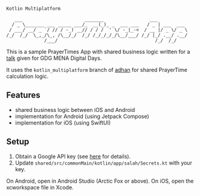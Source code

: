 ```
Kotlin Multiplatform

   ___                       _______                 ___           
  / _ \_______ ___ _____ ___/_  __(_)_ _  ___ ___   / _ | ___  ___ 
 / ___/ __/ _ `/ // / -_) __// / / /  ' \/ -_|_-<  / __ |/ _ \/ _ \
/_/  /_/  \_,_/\_, /\__/_/  /_/ /_/_/_/_/\__/___/ /_/ |_/ .__/ .__/
              /___/                                    /_/  /_/ 
```

This is a sample PrayerTimes App with shared business logic written for a [talk](https://youtu.be/QaVVAYuVTe0) given for GDG MENA Digital Days.

It uses the `kotlin_multiplatform` branch of [adhan](https://github.com/batoulapps/adhan-java/tree/kotlin_multiplatform) for shared PrayerTime calculation logic.


## Features

* shared business logic between iOS and Android
* implementation for Android (using Jetpack Compose)
* implementation for iOS (using SwiftUI)


## Setup

1. Obtain a Google API key (see [here](https://developers.google.com/maps/documentation/geocoding/overview) for details).
2. Update `shared/src/commonMain/kotlin/app/salah/Secrets.kt` with your key.

On Android, open in Android Studio (Arctic Fox or above).
On iOS, open the xcworkspace file in Xcode.
